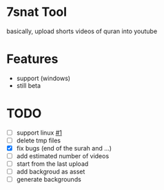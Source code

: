 # 7snat Tool
basically, upload shorts videos of quran into youtube

# Features
- support (windows) 
- still beta

# TODO
- [ ] support linux [#1](/../../issues/1)
- [ ] delete tmp files
- [X] fix bugs (end of the surah and ...)
- [ ] add estimated number of videos
- [ ] start from the last upload
- [ ] add backgroud as asset
- [ ] generate backgrounds

